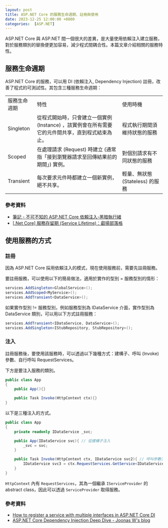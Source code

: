 ```yaml
---
layout: post
title: ASP.NET Core 的服務生命週期、註冊與使用
date: 2023-12-25 12:00:00 +0800
categories:  [ASP.NET]
---
```


ASP.NET Core 與 ASP.NET 間一個很大的差異，是大量使用依賴注入建立服務，對於服務類別的替換便更加容易，減少程式間耦合性。本篇文章介紹相關的服務特性。

## 服務生命週期

ASP.NET Core 的服務，可以用 DI (依賴注入, Dependency Injection) 註冊，改善了程式的可測試性。其包含三種服務生命週期：

|     |     |     |
| --- | --- | --- |
| 服務生命週期 | 特性  | 使用時機 |
| Singleton | 從程式開始時，只會建立一個實例 (Instance) ，該實例會在所有需要它的元件間共享，直到程式結束為止。 | 程式執行期間須維持狀態的服務 |
| Scoped | 在處理請求 (Request) 時建立 (通常指「接到瀏覽器請求至回傳結果前的期間」) 實例。 | 對個別請求有不同狀態的服務 |
| Transient | 每次要求元件時都建立一個新實例，絕不共享。 | 輕量、無狀態 (Stateless) 的服務 |

### 參考資料

- [筆記 - 不可不知的 ASP.NET Core 依賴注入-黑暗執行緒](https://blog.darkthread.net/blog/aspnet-core-di-notes/)
- [[.Net Core] 服務存留期 (Service Lifetime)：叡揚部落格](https://www.gss.com.tw/blog/net-core-service-lifetime)

## 使用服務的方式

### 註冊

因為 ASP.NET Core 採用依賴注入的模式，現在使用服務前，需要先註冊服務。

要註冊服務，可以使用以下的簡易做法，適用於實作的型別 = 服務型別的情形：

```cs
services.AddSingleton<GlobalService>();
services.AddScoped<MyService>();
services.AddTransient<DataService>();
```

如果實作型別 != 服務型別，例如服務型別為 IDataService 介面，實作型別為 DataService 類別，可以用以下方式註冊服務：

```cs
services.AddTransient<IDataService, DataService>();
services.AddSingleton<IStubRepository, StubRepository>();
```

### 注入

註冊服務後，要使用該服務時，可以透過以下幾種方式：建構子、呼叫 (Invoke) 參數、自行呼叫 RequestServices。

下方是要注入服務的類別。

```cs
public class App
{
    public App(){}

    public Task Invoke(HttpContext ctx){}
}
```

以下是三種注入的方式。

```cs
public class App
{
    private readonly IDataService _svc;

    public App(IDataService svc){ // 從建構子注入
        _svc = svc;
    }

    public Task Invoke(HttpContext ctx, IDataService svc2){ // 呼叫參數注入
        IDataService svc3 = ctx.RequestServices.GetService<IDataService>(); // 自行呼叫 GetService()
    }
}
```

`HttpContext` 內有 `RequestServices`，其為一個繼承 `IServiceProvider` 的 abstract class，因此可以透過 `ServiceProvider` 取得服務。

### 參考資料

- [How to register a service with multiple interfaces in ASP.NET Core DI](https://andrewlock.net/how-to-register-a-service-with-multiple-interfaces-for-in-asp-net-core-di/)
- [ASP.NET Core Dependency Injection Deep Dive - Joonas W's blog](https://joonasw.net/view/aspnet-core-di-deep-dive)
